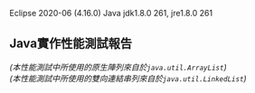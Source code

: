 Eclipse 2020-06 (4.16.0)
Java jdk1.8.0 261, jre1.8.0 261

Java實作性能測試報告
---
*(本性能測試中所使用的原生陣列來自於`java.util.ArrayList`)*  
*(本性能測試中所使用的雙向連結串列來自於`java.util.LinkedList`)*  